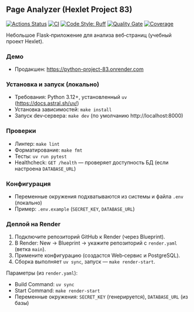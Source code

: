 ## Page Analyzer (Hexlet Project 83)

[![Actions Status](https://github.com/vlrkors/python-project-83/actions/workflows/hexlet-check.yml/badge.svg)](https://github.com/vlrkors/python-project-83/actions/workflows/hexlet-check.yml)
[![CI](https://github.com/vlrkors/python-project-83/actions/workflows/ci.yml/badge.svg)](https://github.com/vlrkors/python-project-83/actions/workflows/ci.yml)
[![Code Style: Ruff](https://img.shields.io/badge/code%20style-ruff-46a2f1.svg)](https://docs.astral.sh/ruff/)
[![Quality Gate](https://sonarcloud.io/api/project_badges/quality_gate?project=vlrkors_python-project-83)](https://sonarcloud.io/summary/new_code?id=vlrkors_python-project-83)
[![Coverage](https://sonarcloud.io/api/project_badges/measure?project=vlrkors_python-project-83&metric=coverage)](https://sonarcloud.io/summary/new_code?id=vlrkors_python-project-83)

Небольшое Flask‑приложение для анализа веб‑страниц (учебный проект Hexlet).

### Демо
- Продакшен: https://python-project-83.onrender.com

### Установка и запуск (локально)
- Требования: Python 3.12+, установленный `uv` (https://docs.astral.sh/uv/)
- Установка зависимостей: `make install`
- Запуск dev‑сервера: `make dev` (по умолчанию http://localhost:8000)

### Проверки
- Линтер: `make lint`
- Форматирование: `make fmt`
- Тесты: `uv run pytest`
- Healthcheck: `GET /health` — проверяет доступность БД (если настроена `DATABASE_URL`)

### Конфигурация
- Переменные окружения подхватываются из системы и файла `.env` (локально)
- Пример: `.env.example` (`SECRET_KEY`, `DATABASE_URL`)

### Деплой на Render
1. Подключите репозиторий GitHub к Render (через Blueprint).
2. В Render: New → Blueprint → укажите репозиторий с `render.yaml` (ветка `main`).
3. Примените конфигурацию (создастся Web‑сервис и PostgreSQL).
4. Сборка выполняет `uv sync`, запуск — `make render-start`.

Параметры (из `render.yaml`):
- Build Command: `uv sync`
- Start Command: `make render-start`
- Переменные окружения: `SECRET_KEY` (генерируется), `DATABASE_URL` (из базы)

